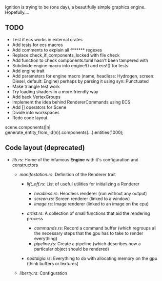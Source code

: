 Ignition is trying to be (one day), a beautifully simple graphics engine. Hopefully....

## TODO

- Test if ecs works in external crates
- Add tests for ecs macros
- Add comments to explain all f****** regexes
- Replace check_if_components_locked with file check
- Add function to check components.toml hasn't been tampered with
- Subdivide engine macro into engine!() and ecs!() for tests
- Add engine trait
- Add parameters for engine macro (name, headless: Hydrogen, screen: Diesel, default: Engine) perhaps by parsing it using syn::Punctuated
- Make triangle test work
- Try loading shaders in a more friendly way
- Add back VertexGroups
- Implement the idea behind RendererCommands using ECS
- Add [] operators for Scene
- Divide into workspaces
- Redo code layout

scene.components(|n| generate_entity_from_id(n)).components(...).entities(1000);
 
## Code layout (**deprecated**)
- *lib.rs*: Home of the infamous **Engine** with it's configuration and constructors
  - *manifestation.rs*: Definition of the Renderer trait
    - *lift_off.rs*: List of useful utilities for initializing a Renderer
      - *headless.rs*: Headless renderer (run without any output)
      - *screen.rs*: Screen renderer (linked to a window)
      - *image.rs*: Image renderer (linked to an image on the cpu)

    - *artist.rs*: A collection of small functions that aid the rendering process
      - *commands.rs*: Record a command buffer (which regroups all the necessary steps that the gpu has to take to render everything)
      - *pipeline.rs*: Create a pipeline (which describes how a particular object should be rendered)

    - *nostalgia.rs*: Everything to do with allocating memory on the gpu (think buffers or textures)

  - *liberty.rs*: Configuration